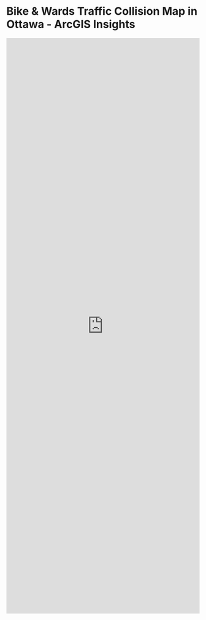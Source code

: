 
# Bike & Wards Traffic Collision Map in Ottawa - ArcGIS Insights
<iframe src="http://insights/index.html#/embed/86945810a1145748eac7238d857ed76" width="100%" height="1500" frameborder="0"></iframe>
